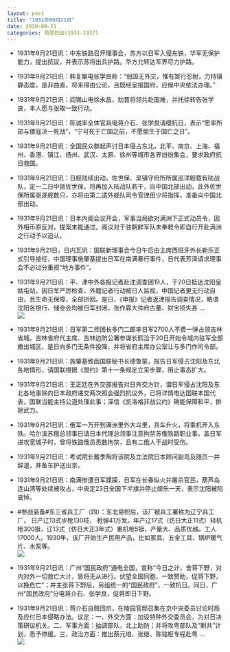 ```yaml
---
layout: post
title: "1931年09月21日"
date: 2020-09-21
categories: 局部抗战(1931-1937)
---
```


<meta name="referrer" content="no-referrer" />

- 1931年9月21日讯：中东铁路召开理事会，苏方以日军入侵东铁，华军无保护能力，提出抗议，并表示苏将出兵护路。华方允转达军界尽力护路。 

- 1931年9月21日讯：韩复榘电张学良称：“弱国无外交，惟有暂行忍耐，力持镇静态度，是非曲直，将来得由公论，且既经呈报国府，应候中央依法办理。” 

- 1931年9月21日讯：阎锡山电徐永昌，劝晋将领共赴国难，并托徐转告张学良，本人愿与张取一致行动。 

- 1931年9月21日讯：陈诚率全体官兵电蒋介石、张学良请缨抗日，表示“愿率所部与倭寇决一死战”，“宁可死于亡国之前，不愿偷生于国亡之日”。 

- 1931年9月21日讯：全国民众群起声讨日本侵占东北，北平、南京、上海、福州、香港、镇江、扬州、武汉、太原、徐州等城市各界纷纷集会，要求政府抗日救国。 

- 1931年9月21日讯：日舰陆续出动，佐世保、吴镇守府所所属巡洋舰载有陆战队，定一二日中抵佐世保，将再加入陆战队若干，向中国北部出动，此外佐世保所属驱逐舰数只，亦将由第二遣外舰队司令官津田少将指挥，准备向中国北部出动。 

- 1931年9月21日讯：日本内阁会议开会，军事当局欲对满洲下正式动员令，因外相币原反对，提案未能通过。阁议对于驻朝鲜军队未奉敕令即自行开赴满洲之行动予以追认。 

- 1931年9月21日，日内瓦讯：国联新理事会今日午后由主席西班牙外长勒乐正式引导接任，中国理事施肇基提出日军在南满暴行事件，日代表芳泽请求理事会不必过分重视“地方事件”。 

- 1931年9月21日讯：平、津中外各报记者赴沈调查团19人，于20日抵达沈阳皇姑屯站，因日军严厉检查，外籍记者行动被日人监视，中国记者更无行动自由，且生命无保障，全部折回。是日，《申报》记者返津报告调查情况，略谓沈阳各银行、储金会均被日军封闭，张作霖大帅府古董、财宝损失甚 ... <br/><img src="https://wx2.sinaimg.cn/large/aca367d8ly1giya6ltp33j20c8090aa3.jpg" />

- 1931年9月21日讯：日军第二师团长多门二郎率日军2700人不费一弹占领吉林省城。吉林省府代主席、吉林边防公署参谋长熙洽于20日开始令城内驻军全部撤出城区，是日向多门无条件投降，并将省府主席办公室让与多门作司令部。 

- 1931年9月21日讯：施肇基致函国联秘书长德鲁蒙，报告日军侵占沈阳及东北各地情形，请国联根据《盟约》第十一条规定立采步骤，阻止事态扩大。 

- 1931年9月21日讯：王正廷在外交部报告对日外交方针，谓日军侵占沈阳及东北各地事除向日本政府递交两次照会强烈抗议外，已将详情电达国联本国代表，国联当能主持公道处理此事；深信《凯洛格非战公约》确能保障和平，排除武力。 

- 1931年9月21日讯：俄军一万开到满洲里外大乌里，兵车升火，将乘机开入东铁。哈尔滨苏俄总领事已请日本代理总领事注意拘禁苏俄铁路职业事。盖日军进攻宽城子时，曾将铁路俄员悉数拘禁，且有二俄人于战时受伤。 

- 1931年9月21日讯：考试院长戴季陶将该院及立法院日本顾问副岛及随员一并辞退，并备车护送出京。 

- 1931年9月21日讯：南满惨遭日军蹂躏，日军在长春纵火并屠杀官民，葫芦岛连山湾等处续被攻占，中央定23日全国下半旗并停止娱乐一天，表示沈阳被陷哀悼。 

- #参战装备#东三省兵工厂（四）：东北易帜后，该厂被兵工署称为辽宁兵工厂， 日产辽13式步枪130枝， 枪弹41万发。年产辽17式（仿日大正11式）轻机枪300挺，辽13式（仿日大正3年式）重机枪5挺，产量大、品质优越。工人17000人。1930年，该厂开始生产民用产品，比如家具、五金工具、锅炉暖气片、水泵等。 <br/><img src="https://wx3.sinaimg.cn/large/aca367d8ly1giy1iyec6tj20a90mpgnn.jpg" />

- 1931年9月21日讯：广州“国民政府”通电全国，宣称“今日之计，舍蒋下野，对内对外一切救亡大计，皆将无从进行。伏望全国同胞，一致赞助，促蒋下野，以挽危亡”；并主张蒋下野后，另组统一的“国民政府”，一致抗日。同日，广州“国民政府”分电蒋介石、张学良，促蒋即日下野。 

- 1931年9月21日讯：蒋介石自赣回京，在陵园官邸召集在京中央委员讨论时局及应付日本侵略办法。议定：一、外交方面：加设特种外交委员会，为对日决策研议机关。二、军事方面：抽调部队，北上助防；并将攻粤部队及“剿共”计划，悉予停缓。三、政治方面：推出蔡元培、张继、陈铭枢专程赴粤 ... <br/><img src="https://wx1.sinaimg.cn/large/aca367d8ly1gixy1lnxptj20c80cwt8v.jpg" />

